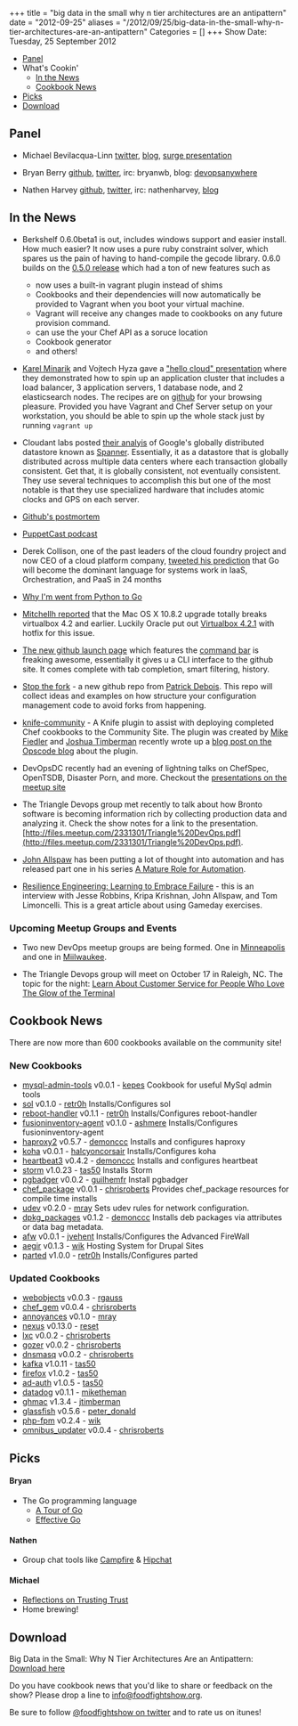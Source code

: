 +++
title = "big data in the small why n tier architectures are an antipattern"
date = "2012-09-25"
aliases = "/2012/09/25/big-data-in-the-small-why-n-tier-architectures-are-an-antipattern"
Categories = []
+++
Show Date:  Tuesday, 25 September 2012

* [Panel](http://foodfightshow.org/2012/09/big-data-in-the-small-why-n-tier-architectures-are-an-antipattern.html#panel)
* What's Cookin'
  * [In the News](http://foodfightshow.org/2012/09/big-data-in-the-small-why-n-tier-architectures-are-an-antipattern.html#news)
  * [Cookbook News](http://foodfightshow.org/2012/09/big-data-in-the-small-why-n-tier-architectures-are-an-antipattern.html#cookbooks)
* [Picks](http://foodfightshow.org/2012/09/big-data-in-the-small-why-n-tier-architectures-are-an-antipattern.html#picks)
* [Download](http://traffic.libsyn.com/foodfight/Food-Fight-Show-28-BigData.mp3)

<!-- more -->

Panel<a name="panel"></a>
-----

* Michael Bevilacqua-Linn [twitter](http://twitter.com/novustiro), [blog](http://mblinn.com/), [surge presentation](http://omniti.com/surge/2012/sessions/big-data-in-the-small-why-n-tier-architectures-are-an-antipattern)

* Bryan Berry [github](http://github.com/bryanwb), [twitter](http://twitter.com/bryanwb), irc: bryanwb, blog: [devopsanywhere](http://devopsanywhere.blogspot.com)
* Nathen Harvey [github](http://github.com/nathenharvey), [twitter](http://twitter.com/nathenharvey), irc: nathenharvey, [blog](http://nathenharvey.com)

In the News<a name="news"></a>
-----------

* Berkshelf 0.6.0beta1 is out, includes windows support and easier
  install. How much easier? It now uses a pure ruby constraint
  solver, which spares us the pain of having to hand-compile the
  gecode library. 0.6.0 builds on the [0.5.0 release](http://lists.opscode.com/sympa/arc/chef/2012-09/msg00258.html) which had a ton of
  new features such as
  * now uses a built-in vagrant plugin instead of shims
  * Cookbooks and their dependencies will now automatically be provided to Vagrant when you boot your virtual machine.
  * Vagrant will receive any changes made to cookbooks on any future
    provision command.
  * can use the your Chef API as a soruce location
  * Cookbook generator
  * and others!

* [Karel Minarik](http://www.karmi.cz) and Vojtech Hyza gave a
["hello cloud" presentation](http://www.slideshare.net/karmi/shells-kitchen-infrastructure-as-code-webexpo-2012)
where they demonstrated how to spin up an application cluster that
includes a load balancer, 3 application servers, 1 database node, and
2 elasticsearch nodes. The recipes are on
[github](https://github.com/karmi/chef-hello-cloud/) for your browsing pleasure.
Provided you have Vagrant and Chef Server setup on your workstation,
you should be able to spin up the whole stack just by running `vagrant up`
* Cloudant labs posted
  [their analyis](https://cloudant.com/blog/cloudant-labs-on-google-spanner/)
  of Google's globally distributed datastore known as
  [Spanner](https://cloudant.com/blog/cloudant-labs-on-google-spanner/).
  Essentially, it as a datastore that is globally distributed across
  multiple data centers where each transaction globally consistent. Get that, it is
  globally consistent, not eventually consistent. They use several
  techniques to accomplish this but one of the most notable is that
  they use specialized hardware that includes atomic clocks and GPS on
  each server.

* [Github's postmortem](https://github.com/blog/1261-github-availability-this-week)

* [PuppetCast podcast](http://puppetlabs.com/resources/podcasts/)

* Derek Collison, one of the past leaders of the cloud foundry project
and now CEO of a cloud platform company,
[tweeted his prediction](https://twitter.com/derekcollison/status/245522124666716160)
that Go will become the dominant
language for systems work in IaaS, Orchestration, and PaaS in 24 months

* [Why I'm went from Python to Go](http://jordanorelli.tumblr.com/post/31533769172/why-i-went-from-python-to-go-and-not-node-js)
* [Mitchellh reported](https://twitter.com/mitchellh/status/248515077777522690)
that the Mac OS X 10.8.2 upgrade totally breaks virtualbox 4.2 and
earlier. Luckily Oracle put out
[Virtualbox 4.2.1](https://www.virtualbox.org/wiki/Downloads) with
hotfix for this issue.

* [The new github launch page](https://github.com/blog/1267-github-launch-page)
  which features the
  [command bar](https://github.com/blog/1264-introducing-the-command-bar)
  is freaking awesome, essentially it gives u a CLI interface to the
  github site. It comes complete with tab completion, smart filtering,
  history.


* [Stop the fork](https://github.com/jedi4ever/stop-the-fork) - a new github repo from [Patrick Debois](https://github.com/jedi4ever).  This repo will collect ideas and examples on how structure your configuration management code to avoid forks from happening.

* [knife-community](https://github.com/miketheman/knife-community) - A Knife plugin to assist with deploying completed Chef cookbooks to the Community Site.  The plugin was created by [Mike Fiedler](https://github.com/miketheman) and [Joshua Timberman](http://github.com/jtimberman) recently wrote up a [blog post on the Opscode blog](http://www.opscode.com/blog/2012/09/17/community-authored-plugin-knife-community-release/) about the plugin.

* DevOpsDC recently had an evening of lightning talks on ChefSpec, OpenTSDB, Disaster Porn, and more.  Checkout the [presentations on the meetup site](http://www.meetup.com/DevOpsDC/pages/September_2012_Recap/)

* The Triangle Devops group met recently to talk about how Bronto software is becoming information rich  by collecting production data and analyzing it.  Check the show notes for a link to the presentation.  [http://files.meetup.com/2331301/Triangle%20DevOps.pdf](http://files.meetup.com/2331301/Triangle%20DevOps.pdf).

* [John Allspaw](http://twitter.com/allspaw) has been putting a lot of thought into automation and has released part one in his series [A Mature Role for Automation](http://www.kitchensoap.com/2012/09/21/a-mature-role-for-automation-part-i/).

* [Resilience Engineering: Learning to Embrace Failure](http://queue.acm.org/detail.cfm?id=2371297) - this is an interview with Jesse Robbins, Kripa Krishnan, John Allspaw, and Tom Limoncelli.  This is a great article about using Gameday exercises.



### Upcoming Meetup Groups and Events

* Two new DevOps meetup groups are being formed.  One in [Minneapolis](http://www.meetup.com/DevOps-Minneapolis/) and one in [Miilwaukee](http://www.meetup.com/DevOps-Milwaukee/).

* The Triangle Devops group will meet on October 17 in Raleigh, NC.  The topic for the night:  [Learn About Customer Service for People Who Love The Glow of the Terminal](http://www.meetup.com/Triangle-DevOps/events/82806542/)

Cookbook News<a name="cookbooks"></a>
-------------
There are now more than 600 cookbooks available on the community site!

### New Cookbooks

* [mysql-admin-tools](http://community.opscode.com/cookbooks/mysql-admin-tools) v0.0.1 - [kepes](http://community.opscode.com/users/kepes)
Cookbook for useful MySql admin tools
* [sol](http://community.opscode.com/cookbooks/sol) v0.1.0 - [retr0h](http://community.opscode.com/users/retr0h)
Installs/Configures sol
* [reboot-handler](http://community.opscode.com/cookbooks/reboot-handler) v0.1.1 - [retr0h](http://community.opscode.com/users/retr0h)
Installs/Configures reboot-handler
* [fusioninventory-agent](http://community.opscode.com/cookbooks/fusioninventory-agent) v0.1.0 - [ashmere](http://community.opscode.com/users/ashmere)
Installs/Configures fusioninventory-agent
* [haproxy2](http://community.opscode.com/cookbooks/haproxy2) v0.5.7 - [demonccc](http://community.opscode.com/users/demonccc)
Installs and configures haproxy
* [koha](http://community.opscode.com/cookbooks/koha) v0.0.1 - [halcyoncorsair](http://community.opscode.com/users/halcyoncorsair)
Installs/Configures koha
* [heartbeat3](http://community.opscode.com/cookbooks/heartbeat3) v0.4.2 - [demonccc](http://community.opscode.com/users/demonccc)
Installs and configures heartbeat
* [storm](http://community.opscode.com/cookbooks/storm) v1.0.23 - [tas50](http://community.opscode.com/users/tas50)
Installs Storm
* [pgbadger](http://community.opscode.com/cookbooks/pgbadger) v0.0.2 - [guilhemfr](http://community.opscode.com/users/guilhemfr)
Install pgbadger
* [chef_package](http://community.opscode.com/cookbooks/chef_package) v0.0.1 - [chrisroberts](http://community.opscode.com/users/chrisroberts)
Provides chef_package resources for compile time installs
* [udev](http://community.opscode.com/cookbooks/udev) v0.2.0 - [mray](http://community.opscode.com/users/mray)
Sets udev rules for network configuration.
* [dpkg_packages](http://community.opscode.com/cookbooks/dpkg_packages) v0.1.2 - [demonccc](http://community.opscode.com/users/demonccc)
Installs deb packages via attributes or data bag metadata.
* [afw](http://community.opscode.com/cookbooks/afw) v0.0.1 - [jvehent](http://community.opscode.com/users/jvehent)
Installs/Configures the Advanced FireWall
* [aegir](http://community.opscode.com/cookbooks/aegir) v0.1.3 - [wik](http://community.opscode.com/users/wik)
Hosting System for Drupal Sites
* [parted](http://community.opscode.com/cookbooks/parted) v1.0.0 - [retr0h](http://community.opscode.com/users/retr0h)
Installs/Configures parted

### Updated Cookbooks
* [webobjects](http://community.opscode.com/cookbooks/webobjects) v0.0.3 - [rgauss](http://community.opscode.com/users/rgauss)
* [chef_gem](http://community.opscode.com/cookbooks/chef_gem) v0.0.4 - [chrisroberts](http://community.opscode.com/users/chrisroberts)
* [annoyances](http://community.opscode.com/cookbooks/annoyances) v0.1.0 - [mray](http://community.opscode.com/users/mray)
* [nexus](http://community.opscode.com/cookbooks/nexus) v0.13.0 - [reset](http://community.opscode.com/users/reset)
* [lxc](http://community.opscode.com/cookbooks/lxc) v0.0.2 - [chrisroberts](http://community.opscode.com/users/chrisroberts)
* [gozer](http://community.opscode.com/cookbooks/gozer) v0.0.2 - [chrisroberts](http://community.opscode.com/users/chrisroberts)
* [dnsmasq](http://community.opscode.com/cookbooks/dnsmasq) v0.0.2 - [chrisroberts](http://community.opscode.com/users/chrisroberts)
* [kafka](http://community.opscode.com/cookbooks/kafka) v1.0.11 - [tas50](http://community.opscode.com/users/tas50)
* [firefox](http://community.opscode.com/cookbooks/firefox) v1.0.2 - [tas50](http://community.opscode.com/users/tas50)
* [ad-auth](http://community.opscode.com/cookbooks/ad-auth) v1.0.5 - [tas50](http://community.opscode.com/users/tas50)
* [datadog](http://community.opscode.com/cookbooks/datadog) v0.1.1 - [miketheman](http://community.opscode.com/users/miketheman)
* [ghmac](http://community.opscode.com/cookbooks/ghmac) v1.3.4 - [jtimberman](http://community.opscode.com/users/jtimberman)
* [glassfish](http://community.opscode.com/cookbooks/glassfish) v0.5.6 - [peter_donald](http://community.opscode.com/users/peter_donald)
* [php-fpm](http://community.opscode.com/cookbooks/php-fpm) v0.2.4 - [wik](http://community.opscode.com/users/wik)
* [omnibus_updater](http://community.opscode.com/cookbooks/omnibus_updater) v0.0.4 - [chrisroberts](http://community.opscode.com/users/chrisroberts)

Picks<a name="picks"></a>
-----

#### Bryan

* The Go programming language
  * [A Tour of Go](http://tour.golang.org)
  * [Effective Go](http://golang.org/doc/effective_go.html)

#### Nathen

* Group chat tools like [Campfire](http://campfirenow.com/) & [Hipchat](https://opscode.hipchat.com/home)

#### Michael

* [Reflections on Trusting Trust](http://cm.bell-labs.com/who/ken/trust.html)
* Home brewing!

Download
--------

Big Data in the Small: Why N Tier Architectures Are an Antipattern:  [Download here](http://traffic.libsyn.com/foodfight/Food-Fight-Show-28-BigData.mp3)

Do you have cookbook news that you'd like to share or feedback on the show?  Please drop a line to [info@foodfightshow.org](mailto:info@foodfightshow.org).

Be sure to follow [@foodfightshow on twitter](http://twitter.com/foodfightshow) and to rate us on itunes!

